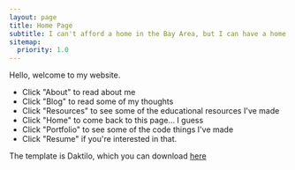 ```yaml
---
layout: page
title: Home Page
subtitle: I can't afford a home in the Bay Area, but I can have a home page. 
sitemap:
  priority: 1.0
---
```


Hello, welcome to my website.

- Click "About" to read about me
- Click "Blog" to read some of my thoughts
- Click "Resources" to see some of the educational resources I've made
- Click "Home" to come back to this page... I guess
- Click "Portfolio" to see some of the code things I've made
- Click "Resume" if you're interested in that. 

The template is Daktilo, which you can download [here](https://github.com/kronik3r/daktilo)